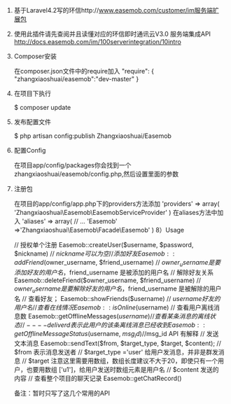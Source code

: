 1) 基于Laravel4.2写的环信http://www.easemob.com/customer/im服务端扩展包

2) 使用此插件请先查阅并且读懂对应的环信即时通讯云V3.0 服务端集成API http://docs.easemob.com/im/100serverintegration/10intro

3) Composer安装

    在composer.json文件中的require加入
    "require": {
    "zhangxiaoshuai/easemob":"dev-master"
    }
4) 在项目下执行

   $ composer update

5) 发布配置文件

    $ php artisan config:publish Zhangxiaoshuai/Easemob
6) 配置Config

    在项目app/config/packages你会找到一个zhangxiaoshuai/easemob/config.php,然后设置里面的参数
7) 注册包

    在项目的app/config/app.php下的providers方法添加
    'providers' => array(
        'Zhangxiaoshuai\Easemob\EasemobServiceProvider'
    )
    在aliases方法中加入
    'aliases' => array(
        // ...
        'Easemob' =>'Zhangxiaoshuai\Easemob\Facade\Easemob'
    )
8）Usage

    // 授权单个注册
        Easemob::createUser($username, $password, $nickname)  // $nickname可以为空
    // 添加好友
        Easemob::addFriend($owner_username, $friend_username)  // $owner_username 是要添加好友的用户名，$friend_username 是被添加的用户名
    // 解除好友关系
        Easemob::deleteFriend($owner_username, $friend_username) // $owner_username 是要解除好友的用户名，$friend_username 是被解除的用户名
    // 查看好友；
        Easemob::showFriends($username)  // $username好友的用户名
    // 查看在线情况
        Easemob::isOnline($username)
    // 查看用户离线消息数
        Easemob::getOfflineMessages($username)
    // 查看某条消息的离线状态
      //  ----deliverd 表示此用户的该条离线消息已经收到
        Easemob::getOfflineMessageStatus($username, $msg_id)  //$msg_id API 有解释
    // 发送文本消息
        Easemob::sendText($from, $target_type, $target, $content);
        // $from 表示消息发送者
        // $target_type ='user' 给用户发消息，并非是群发消息
        // $target 注意这里需要用数组，数组长度建议不大于20，即使只有一个用户，也要用数组 ['u1']，给用户发送时数组元素是用户名
        // $content 发送的内容
    // 查看整个项目的聊天记录
        Easemob::getChatRecord()

    备注：暂时只写了这几个常用的API
